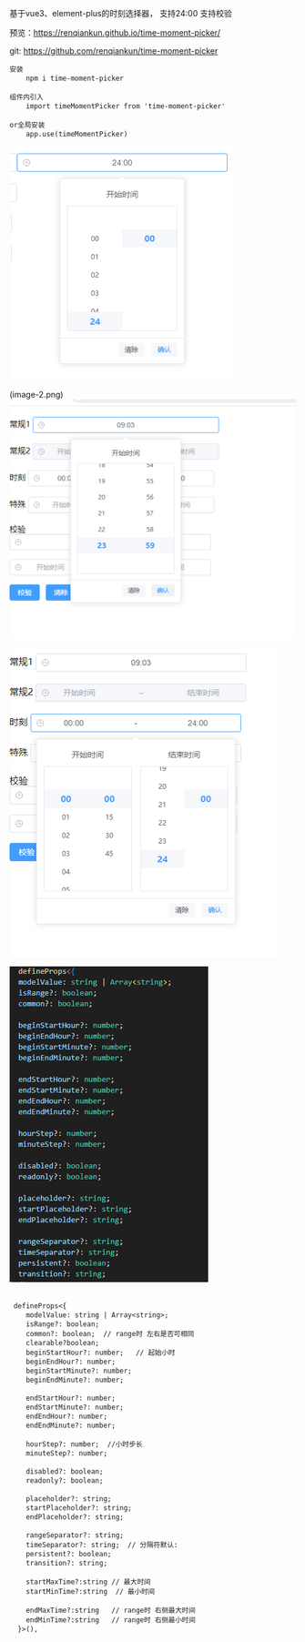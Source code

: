 基于vue3、element-plus的时刻选择器， 支持24:00
支持校验
    
预览：https://renqiankun.github.io/time-moment-picker/

git: https://github.com/renqiankun/time-moment-picker

    安装
        npm i time-moment-picker

    组件内引入
        import timeMomentPicker from 'time-moment-picker'  
    
    or全局安装
        app.use(timeMomentPicker)
![alt text](image-3.png)

(image-2.png)
![alt text](image-1.png)

![alt text](image.png)

![alt text](image-4.png)

```

 defineProps<{
    modelValue: string | Array<string>;
    isRange?: boolean;
    common?: boolean;  // range时 左右是否可相同
    clearable?boolean;
    beginStartHour?: number;   // 起始小时
    beginEndHour?: number;
    beginStartMinute?: number;
    beginEndMinute?: number;

    endStartHour?: number;
    endStartMinute?: number;
    endEndHour?: number;
    endEndMinute?: number;

    hourStep?: number;  //小时步长
    minuteStep?: number;

    disabled?: boolean;
    readonly?: boolean;

    placeholder?: string;
    startPlaceholder?: string;
    endPlaceholder?: string;

    rangeSeparator?: string;  
    timeSeparator?: string;  // 分隔符默认:
    persistent?: boolean;
    transition?: string;
  
    startMaxTime?:string // 最大时间
    startMinTime?:string  // 最小时间

    endMaxTime?:string   // range时 右侧最大时间
    endMinTime?:string   // range时 右侧最小时间
  }>(),

```